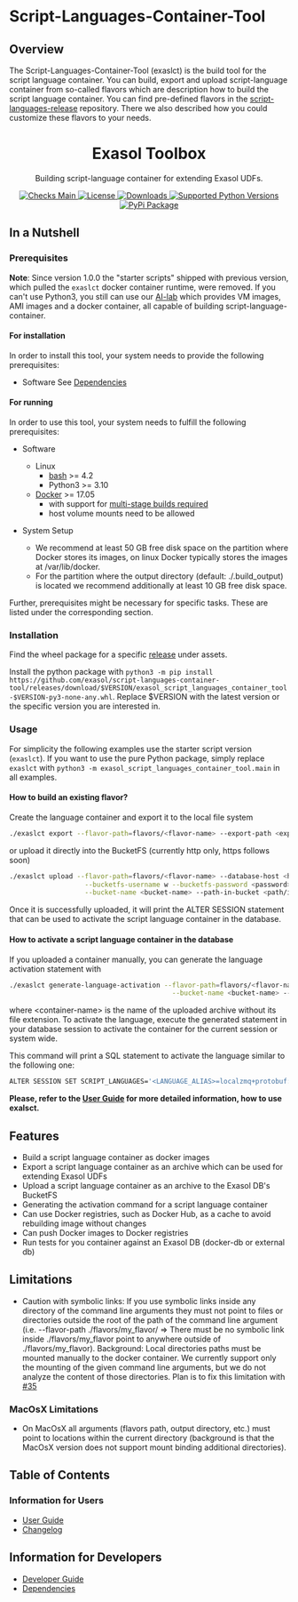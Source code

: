 # Script-Languages-Container-Tool

## Overview

The Script-Languages-Container-Tool (exaslct) is the build tool for the script language container.
You can build, export and upload script-language container from so-called flavors
which are description how to build the script language container. You can find pre-defined flavors
in the [script-languages-release](https://github.com/exasol/script-languages-release) repository.
There we also described how you could customize these flavors to your needs.
<h1 align="center">Exasol Toolbox</h1>

<p align="center">
Building script-language container for extending Exasol UDFs.
</p>

<p align="center">

<a href="https://github.com/exasol/script-languages-container-tool/actions/workflows/ci.yml">
    <img src="https://github.com/exasol/script-languages-container-tool/actions/workflows/main.yml/badge.svg?branch=main" alt="Checks Main">
</a>
<a href="https://opensource.org/licenses/MIT">
    <img src="https://img.shields.io/pypi/l/exasol-script-languages-container-tool" alt="License">
</a>
<a href="https://pypi.org/project/exasol-script-languages-container-tool/">
    <img src="https://img.shields.io/pypi/dm/exasol-script-languages-container-tool" alt="Downloads">
</a>
<a href="https://pypi.org/project/exasol-script-languages-container-tool/">
    <img src="https://img.shields.io/pypi/pyversions/exasol-script-languages-container-tool" alt="Supported Python Versions">
</a>
<a href="https://pypi.org/project/exasol-script-languages-container-tool/">
    <img src="https://img.shields.io/pypi/v/exasol-script-languages-container-tool" alt="PyPi Package">
</a>
</p>


## In a Nutshell

### Prerequisites

**Note**: Since version 1.0.0 the "starter scripts" shipped with previous version, which pulled the `exaslct` docker container runtime, were removed. If you can't use Python3, you still can use our [AI-lab](https://github.com/exasol/ai-lab) which provides VM images, AMI images and a docker container, all capable of building script-language-container.

#### For installation

In order to install this tool, your system needs to provide
the following prerequisites:

* Software
    See [Dependencies](doc/dependencies.md)


#### For running

In order to use this tool, your system needs to fulfill the following prerequisites:

* Software
    * Linux
      * [bash](https://www.gnu.org/software/bash/) >= 4.2
      * Python3 >= 3.10
    * [Docker](https://docs.docker.com/) >= 17.05
      * with support for [multi-stage builds required](https://docs.docker.com/develop/develop-images/multistage-build/)
      * host volume mounts need to be allowed

* System Setup
    * We recommend at least 50 GB free disk space on the partition
      where Docker stores its images, on linux Docker typically stores
      the images at /var/lib/docker.
    * For the partition where the output directory (default: ./.build_output)
      is located we recommend additionally at least 10 GB free disk space.

Further, prerequisites might be necessary for specific tasks. These are listed under the corresponding section.

### Installation

Find the wheel package for a specific [release](https://github.com/exasol/script-languages-container-tool/releases) under assets.

Install the python package with `python3 -m pip install https://github.com/exasol/script-languages-container-tool/releases/download/$VERSION/exasol_script_languages_container_tool-$VERSION-py3-none-any.whl`. Replace $VERSION with the latest version or the specific version you are interested in.

### Usage

For simplicity the following examples use the starter script version (`exaslct`). If you want to use the pure Python package, simply replace `exaslct` with `python3 -m exasol_script_languages_container_tool.main` in all examples.

#### How to build an existing flavor?

Create the language container and export it to the local file system

```bash
./exaslct export --flavor-path=flavors/<flavor-name> --export-path <export-path>
```

or upload it directly into the BucketFS (currently http only, https follows soon)

```bash
./exaslct upload --flavor-path=flavors/<flavor-name> --database-host <hostname-or-ip> --bucketfs-port <port> \
                   --bucketfs-username w --bucketfs-password <password>  --bucketfs-name <bucketfs-name> \
                   --bucket-name <bucket-name> --path-in-bucket <path/in/bucket>
```

Once it is successfully uploaded, it will print the ALTER SESSION statement
that can be used to activate the script language container in the database.

#### How to activate a script language container in the database

If you uploaded a container manually, you can generate the language activation statement with

```bash
./exaslct generate-language-activation --flavor-path=flavors/<flavor-name> --bucketfs-name <bucketfs-name> \
                                         --bucket-name <bucket-name> --path-in-bucket <path/in/bucket> --container-name <container-name>
```

where \<container-name> is the name of the uploaded archive without its file extension. To activate the language, execute the generated statement in your database session to activate the container for the current session or system wide.

This command will print a SQL statement to activate the language similar to the following one:

```bash
ALTER SESSION SET SCRIPT_LANGUAGES='<LANGUAGE_ALIAS>=localzmq+protobuf:///<bucketfs-name>/<bucket-name>/<path-in-bucket>/<container-name>?lang=<language>#buckets/<bucketfs-name>/<bucket-name>/<path-in-bucket>/<container-name>/exaudf/exaudfclient[_py3]';
```

**Please, refer to the [User Guide](doc/user_guide/user_guide.md) for more detailed information, how to use exalsct.**

## Features

* Build a script language container as docker images
* Export a script language container as an archive which can be used for extending Exasol UDFs
* Upload a script language container as an archive to the Exasol DB's BucketFS
* Generating the activation command for a script language container
* Can use Docker registries, such as Docker Hub, as a cache to avoid rebuilding image without changes
* Can push Docker images to Docker registries
* Run tests for you container against an Exasol DB (docker-db or external db)

## Limitations

* Caution with symbolic links:
  If you use symbolic links inside any directory of the command line arguments
  they must not point to files or directories outside the root of the path of the
  command line argument (i.e. --flavor-path ./flavors/my_flavor/ => There must be no symbolic
  link inside ./flavors/my_flavor point to anywhere outside of ./flavors/my_flavor).
  Background: Local directories paths must be mounted manually to the docker container.
  We currently support only the mounting of the given command line arguments, but we do not analyze
  the content of those directories.
  Plan is to fix this limitation with [#35](https://github.com/exasol/script-languages-container-tool/issues/35)


### MacOsX Limitations

* On MacOsX all arguments (flavors path, output directory, etc.) must point to locations within the current directory (background is that the MacOsX version does not support mount binding additional directories).

## Table of Contents

### Information for Users

* [User Guide](doc/user_guide/user_guide.md)
* [Changelog](doc/changes/changelog.md)

## Information for Developers

* [Developer Guide](doc/developer_guide/developer_guide.md)
* [Dependencies](doc/dependencies.md)

